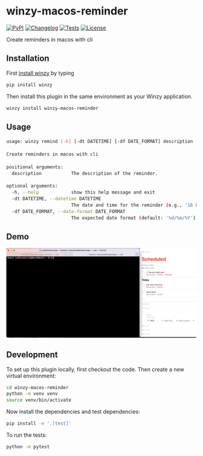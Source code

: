 # winzy-macos-reminder

[![PyPI](https://img.shields.io/pypi/v/winzy-macos-reminder.svg)](https://pypi.org/project/winzy-macos-reminder/)
[![Changelog](https://img.shields.io/github/v/release/sukhbinder/winzy-macos-reminder?include_prereleases&label=changelog)](https://github.com/sukhbinder/winzy-macos-reminder/releases)
[![Tests](https://github.com/sukhbinder/winzy-macos-reminder/workflows/Test/badge.svg)](https://github.com/sukhbinder/winzy-macos-reminder/actions?query=workflow%3ATest)
[![License](https://img.shields.io/badge/license-Apache%202.0-blue.svg)](https://github.com/sukhbinder/winzy-macos-reminder/blob/main/LICENSE)

Create reminders in macos with cli

## Installation

First [install winzy](https://github.com/sukhbinder/winzy) by typing

```bash
pip install winzy
```

Then install this plugin in the same environment as your Winzy application.
```bash
winzy install winzy-macos-reminder
```
## Usage

```bash
usage: winzy remind [-h] [-dt DATETIME] [-df DATE_FORMAT] description

Create reminders in macos with cli

positional arguments:
  description           The description of the reminder.

optional arguments:
  -h, --help            show this help message and exit
  -dt DATETIME, --datetime DATETIME
                        The date and time for the reminder (e.g., '16 December 10am').
  -df DATE_FORMAT, --date-format DATE_FORMAT
                        The expected date format (default: '%d/%m/%Y').

```

## Demo
![winzy remind demo](https://raw.githubusercontent.com/sukhbinder/winzy-macos-reminder/refs/heads/main/remind.gif)

## Development

To set up this plugin locally, first checkout the code. Then create a new virtual environment:
```bash
cd winzy-macos-reminder
python -m venv venv
source venv/bin/activate
```
Now install the dependencies and test dependencies:
```bash
pip install -e '.[test]'
```
To run the tests:
```bash
python -m pytest
```
